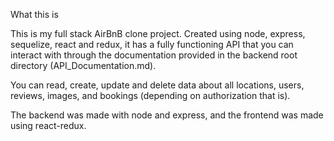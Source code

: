 What this is

This is my full stack AirBnB clone project. Created using node, express, sequelize, react and redux, it has a fully functioning API that you can interact with through the documentation provided in the backend root directory (API_Documentation.md).

You can read, create, update and delete data about all locations, users, reviews, images, and bookings (depending on authorization that is).

The backend was made with node and express, and the frontend was made using react-redux.
